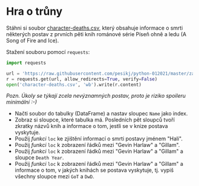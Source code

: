 # Hra o trůny

Stáhni si soubor [character-deaths.csv](character-deaths.csv), který obsahuje informace o smrti některých postav z prvních pěti knih románové série Píseň ohně a ledu (A Song of Fire and Ice).

Stažení souboru pomocí `requests`:

```python
import requests

url = 'https://raw.githubusercontent.com/pesikj/python-012021/master/zadani/5/character-deaths.csv'
r = requests.get(url, allow_redirects=True, verify=False)
open('character-deaths.csv', 'wb').write(r.content)
```

*Pozn. Úkoly se týkají zcela nevýznamných postav, proto je riziko spoileru minimální :-)*

* Načti soubor do tabulky (DataFrame) a nastav sloupec `Name` jako index.
* Zobraz si sloupce, které tabulka má. Posledních pět sloupců tvoří zkratky názvů knih a informace o tom, jestli se v knize postava vyskytuje.
* Použij *funkci* `loc` ke zjištění informací o smrti postavy jménem "Hali".
* Použij *funkci* `loc` k zobrazení řádků mezi "Gevin Harlaw" a "Gillam".
* Použij *funkci* `loc` k zobrazení řádků mezi "Gevin Harlaw" a "Gillam" a sloupce `Death Year`.
* Použij *funkci* `loc` k zobrazení řádků mezi "Gevin Harlaw" a "Gillam" a informace o tom, v jakých knihách se postava vyskytuje, tj. vypiš všechny sloupce mezi `GoT` a `DwD`.
